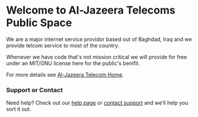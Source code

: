 [logo]: (https://scontent.fapa1-2.fna.fbcdn.net/v/t1.0-9/28055657_1044662459020914_4762039156937342916_n.jpg)

# Welcome to Al-Jazeera Telecoms Public Space

We are a major internet service providor based out of Baghdad, Iraq and we provide telcom service to most of the country. 

Whenever we have code that's not mission critical we will provide for free under an MIT/GNU license here for the public's benifit. 


For more details see [Al-Jazeera Telecom Home](https://github.com/Al-Jazeera-Telecom/).

### Support or Contact

Need help? Check out our [help page](https://help.github.com/categories/github-pages-basics/) or [contact support](https://github.com/contact) and we’ll help you sort it out.
